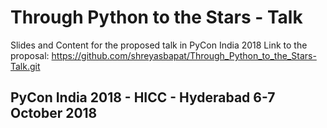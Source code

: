 # Through Python to the Stars - Talk 
Slides and Content for the proposed talk in PyCon India 2018
Link to the proposal: https://github.com/shreyasbapat/Through_Python_to_the_Stars-Talk.git

## PyCon India 2018 - HICC - Hyderabad 6-7 October 2018